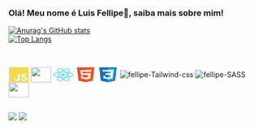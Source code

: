 ### Olá! Meu nome é Luis Fellipe👋, saiba mais sobre mim!
[![Anurag's GitHub stats](https://github-readme-stats.vercel.app/api?username=fellipe-barradas&show_icons=true&theme=dark)](https://github.com/anuraghazra/github-readme-stats)
<br>
[![Top Langs](https://github-readme-stats.vercel.app/api/top-langs/?username=fellipe-barradas&hide_progress=true&layout=pie&theme=dark)](https://github.com/anuraghazra/github-readme-stats)
##

<div style="display: inline_block"><br>
  <img align="center" alt="fellipe-Js" height="30" width="40" src="https://raw.githubusercontent.com/devicons/devicon/master/icons/javascript/javascript-plain.svg">
   <img  align="center" height="30" width="40" src="https://cdn.jsdelivr.net/gh/devicons/devicon/icons/typescript/typescript-original.svg" />     
  <img align="center" alt="fellipe-React" height="30" width="40" src="https://raw.githubusercontent.com/devicons/devicon/master/icons/react/react-original.svg">
  <img align="center" alt="fellipe-HTML" height="30" width="40" src="https://raw.githubusercontent.com/devicons/devicon/master/icons/html5/html5-original.svg">
  <img align="center" alt="fellipe-CSS" height="30" width="40" src="https://raw.githubusercontent.com/devicons/devicon/master/icons/css3/css3-original.svg">
  <img align="center" alt="fellipe-Tailwind-css" height="30" width="40"src="https://cdn.jsdelivr.net/gh/devicons/devicon/icons/tailwindcss/tailwindcss-plain.svg" />
  <img  align="center" alt="fellipe-SASS" height="30" width="40" src="https://cdn.jsdelivr.net/gh/devicons/devicon/icons/sass/sass-original.svg" />
  <img  align="center" src="https://cdn.jsdelivr.net/gh/devicons/devicon/icons/java/java-original.svg"  height="30" width="40"/>        
</div>

 ##
 
<div> 
  <a href="https://instagram.com/fellipe_barradas" target="_blank"><img src="https://img.shields.io/badge/-Instagram-%23E4405F?style=for-the-badge&logo=instagram&logoColor=white" target="_blank"></a>
  <a href = "mailto:luisbezerrabarradas@gmail.com"><img src="https://img.shields.io/badge/-Gmail-%23333?style=for-the-badge&logo=gmail&logoColor=white" target="_blank"></a>
</div>

